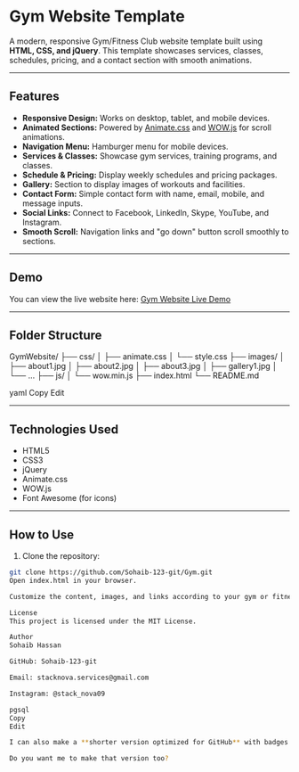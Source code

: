 
# Gym Website Template

A modern, responsive Gym/Fitness Club website template built using **HTML, CSS, and jQuery**. This template showcases services, classes, schedules, pricing, and a contact section with smooth animations.

---

## Features

- **Responsive Design:** Works on desktop, tablet, and mobile devices.
- **Animated Sections:** Powered by [Animate.css](https://animate.style/) and [WOW.js](https://wowjs.uk/) for scroll animations.
- **Navigation Menu:** Hamburger menu for mobile devices.
- **Services & Classes:** Showcase gym services, training programs, and classes.
- **Schedule & Pricing:** Display weekly schedules and pricing packages.
- **Gallery:** Section to display images of workouts and facilities.
- **Contact Form:** Simple contact form with name, email, mobile, and message inputs.
- **Social Links:** Connect to Facebook, LinkedIn, Skype, YouTube, and Instagram.
- **Smooth Scroll:** Navigation links and "go down" button scroll smoothly to sections.

---

## Demo

You can view the live website here: [Gym Website Live Demo](https://stack-nova.onrender.com)

---

## Folder Structure

GymWebsite/
├── css/
│ ├── animate.css
│ └── style.css
├── images/
│ ├── about1.jpg
│ ├── about2.jpg
│ ├── about3.jpg
│ ├── gallery1.jpg
│ └── ...
├── js/
│ └── wow.min.js
├── index.html
└── README.md

yaml
Copy
Edit

---

## Technologies Used

- HTML5
- CSS3
- jQuery
- Animate.css
- WOW.js
- Font Awesome (for icons)

---

## How to Use

1. Clone the repository:

```bash
git clone https://github.com/Sohaib-123-git/Gym.git
Open index.html in your browser.

Customize the content, images, and links according to your gym or fitness club.

License
This project is licensed under the MIT License.

Author
Sohaib Hassan

GitHub: Sohaib-123-git

Email: stacknova.services@gmail.com

Instagram: @stack_nova09

pgsql
Copy
Edit

I can also make a **shorter version optimized for GitHub** with badges and a cleaner look if you want it to look more **professional for your portfolio**.  

Do you want me to make that version too?
